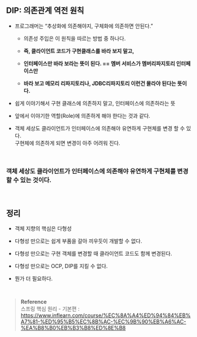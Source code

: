 ## **DIP: 의존관계 역전 원칙**

- 프로그래머는 “추상화에 의존해야지, 구체화에 의존하면 안된다.”
    
    - 의존성 주입은 이 원칙을 따르는 방법 중 하나다. 
    
    - **즉, 클라이언트 코드가 구현클래스를 바라 보지 말고,** 
    
    - **인터페이스만 바라 보라는 뜻이 된다. == 멤버 서비스가 멤버리파지토리 인터페이스만** 
    
    - **바라 보고 메모리 리파지토리나, JDBC리파지토리 이런건 몰라야 된다는 뜻이다.**
    
- 쉽게 이야기해서 구현 클래스에 의존하지 말고, 인터페이스에 의존하라는 뜻
- 앞에서 이야기한 역할(Role)에 의존하게 해야 한다는 것과 같다.
- 객체 세상도 클라이언트가 인터페이스에 의존해야 유연하게 구현체를 변경 할 수 있다. <br/>구현체에 의존하게 되면 변경이 아주 어려워 진다.


<br/>

### **객체 세상도 클라이언트가 인터페이스에 의존해야 유연하게 구현체를 변경할 수 있는 것이다.**

<br/>

## 정리

- 객체 지향의 핵심은 다형성
- 다형성 만으로는 쉽게 부품을 갈아 끼우듯이 개발할 수 없다.

- 다형성 만으로는 구현 객체를 변경할 때 클라이언트 코드도 함께 변경된다.
- 다형성 만으로는 OCP, DIP를 지킬 수 없다.
- 뭔가 더 필요하다.


<br/>

>**Reference** <br/>스프링 핵심 원리 - 기본편 : https://www.inflearn.com/course/%EC%8A%A4%ED%94%84%EB%A7%81-%ED%95%B5%EC%8B%AC-%EC%9B%90%EB%A6%AC-%EA%B8%B0%EB%B3%B8%ED%8E%B8
